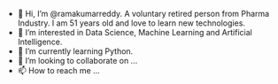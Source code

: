 - 👋 Hi, I’m @ramakumarreddy. A voluntary retired person from Pharma Industry.
I am 51 years old and love to learn new technologies. 
- 👀 I’m interested in Data Science, Machine Learning and Artificial Intelligence.
- 🌱 I’m currently learning Python.
- 💞️ I’m looking to collaborate on ...
- 📫 How to reach me ...

<!---
ramakumarreddy/ramakumarreddy is a ✨ special ✨ repository because its `README.md` (this file) appears on your GitHub profile.
You can click the Preview link to take a look at your changes.
--->
